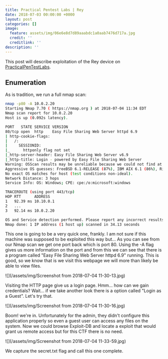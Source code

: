 ```yaml
---
title: Practical Pentest Labs | Rey
date: 2018-07-03 00:00:00 +0000
layout: post
categories: []
image:
  feature: assets/img/06e6e8d7d89aaabdc1a0aab7476d717a.jpg
  credit: ''
  creditlink: ''
description: ''
---
```

This post will describe exploitation of the Rey device on [PracticalPenTestLabs](https://practicalpentestlabs.com/).

## Enumeration

As is tradition, we run a full nmap scan:

```bash
nmap -p80 -A 10.0.2.20
Starting Nmap 7.70 ( https://nmap.org ) at 2018-07-04 11:34 EDT
Nmap scan report for 10.0.2.20
Host is up (0.092s latency).

PORT   STATE SERVICE VERSION
80/tcp open  http    Easy File Sharing Web Server httpd 6.9
| http-cookie-flags: 
|   /: 
|     SESSIONID: 
|_      httponly flag not set
|_http-server-header: Easy File Sharing Web Server v6.9
|_http-title: Login - powered by Easy File Sharing Web Server
Warning: OSScan results may be unreliable because we could not find at least 1 open and 1 closed port
Aggressive OS guesses: FreeBSD 6.1-RELEASE (87%), IBM AIX 6.1 (86%), Ricoh Aficio SP C210SF printer (85%), Apple Mac OS X 10.3.9 (Panther) (Darwin 7.9.0, PowerPC) (85%), FreeBSD 5.5-STABLE (85%), Microsoft Windows Server 2003 SP2 (85%), Microsoft Windows XP (85%), IBM AIX 5.3 (85%), IBM AIX 7.1 (85%), Sony Bravia V5500-series TV (85%)
No exact OS matches for host (test conditions non-ideal).
Network Distance: 3 hops
Service Info: OS: Windows; CPE: cpe:/o:microsoft:windows

TRACEROUTE (using port 443/tcp)
HOP RTT      ADDRESS
1   92.39 ms 10.10.0.1
2   ...
3   92.14 ms 10.0.2.20

OS and Service detection performed. Please report any incorrect results at https://nmap.org/submit/ .
Nmap done: 1 IP address (1 host up) scanned in 34.13 seconds
```

This one is going to be a very quick one, frankly. I am not sure if this machine was supposed to be exploited this way but... As you can see from our Nmap scan we get one port back which is port 80. Using the -A flag gives us more information on the port and from this we can see that there is a program called "Easy File Sharing Web Server httpd 6.9" running. This is good, so we know that is we visit this webpage we will more than likely be able to view files.

![](/assets/img/Screenshot from 2018-07-04 11-30-13.jpg)

Visiting the HTTP page give us a login page. Hmm... how can we gain credentials? Wait... if we take another look there is a option called "Login as a Guest". Let's try that.

![](/assets/img/Screenshot from 2018-07-04 11-30-16.jpg)

Boom! we're in. Unfortunately for the admin, they didn't configure this application properly so even a guest user can access any files on the system. Now we could browse Exploit-DB and locate a exploit that would grant us remote access but for this CTF there is no need.

![](/assets/img/Screenshot from 2018-07-04 11-33-59.jpg)

We capture the secret.txt flag and call this one complete.